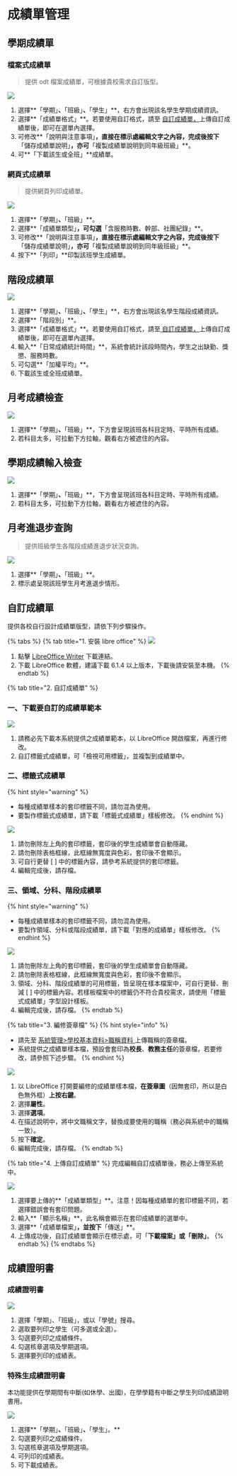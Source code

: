 # 成績單管理

## 學期成績單

### 檔案式成績單

> 提供 odt 檔案成績單，可根據貴校需求自訂版型。

![](../.gitbook/assets/report-card1.png)

1. 選擇**「學期」**、**「班級」**、**「學生」**，右方會出現該名學生學期成績資訊。
2. 選擇**「成績單格式」**。若要使用自訂格式，請至 [自訂成績單，](cheng-guan-li.md#zi-ding-cheng-ji-chan)上傳自訂成績單後，即可在選單內選擇。
3. 可修改**「說明與注意事項」**，直接在標示處編輯文字之內容，完成後按下**「儲存成績單說明」**，亦可**「複製成績單說明到同年級班級」**。
4. 可**「下載該生或全班」**成績單。

### 網頁式成績單

> 提供網頁列印成績單。

![](../.gitbook/assets/report-card2.png)

1. 選擇**「學期」**、**「班級」**。
2. 選擇**「成績單類型」**，可勾選**「含服務時數、幹部、社團紀錄」**。
3. 可修改**「說明與注意事項」**，直接在標示處編輯文字之內容，完成後按下**「儲存成績單說明」**，亦可**「複製成績單說明到同年級班級」**。
4. 按下**「列印」**印製該班學生成績單。

## 階段成績單

![](../.gitbook/assets/master-section.png)

1. 選擇**「學期」**、**「班級」**、**「學生」**，右方會出現該名學生階段成績資訊。
2. 選擇**「階段別」**。
3. 選擇**「成績單格式」**。若要使用自訂格式，請至[ 自訂成績單，](cheng-guan-li.md#zi-ding-cheng-ji-chan)上傳自訂成績單後，即可在選單內選擇。
4. 輸入**「日常成績統計時間」**，系統會統計該段時間內，學生之出缺勤、獎懲、服務時數。
5. 可勾選**「加權平均」**。
6. 下載該生或全班成績單。

## 月考成績檢查

![](../.gitbook/assets/master-check.png)

1. 選擇**「學期」**、**「班級」**，下方會呈現該班各科目定時、平時所有成績。
2. 若科目太多，可拉動下方拉軸，觀看右方被遮住的內容。

## 學期成績輸入檢查

![](../.gitbook/assets/master-semester-check.png)

1. 選擇**「學期」**、**「班級」**，下方會呈現該班各科目定時、平時所有成績。
2. 若科目太多，可拉動下方拉軸，觀看右方被遮住的內容。

## 月考進退步查詢

> 提供班級學生各階段成績進退步狀況查詢。

![](../.gitbook/assets/master-progress.png)

1. 選擇**「學期」**、**「班級」**。
2. 標示處呈現該班學生月考進退步情形。

## 自訂成績單

提供各校自行設計成績單版型，請依下列步驟操作。

{% tabs %}
{% tab title="1. 安裝 libre office" %}
![](../.gitbook/assets/make-report-1-1.png)

1. 點擊 [LibreOffice Writer](https://zh-tw.libreoffice.org) 下載連結。
2. 下載 LibreOffice 軟體，建議下載 6.1.4 以上版本，下載後請安裝至本機。
{% endtab %}

{% tab title="2. 自訂成績單" %}
### 一、下載要自訂的成績單範本

![](../.gitbook/assets/make-report-2-1.png)

1. 請務必先下載本系統提供之成績單範本，以 LibreOffice 開啟檔案，再進行修改。
2. 自訂標籤式成績單，可「檢視可用標籤」，並複製到成績單中。

### 二、標籤式成績單

{% hint style="warning" %}
* 每種成績單樣本的套印標籤不同，請勿混為使用。
* 要製作標籤式成績單，請下載「標籤式成績單」樣板修改。
{% endhint %}

![](../.gitbook/assets/make-report-2-2.png)

1. 請勿刪除左上角的套印標籤，套印後的學生成績單會自動隱藏。
2. 請勿刪除表格框線，此框線無寬度與色彩，套印後不會顯示。
3. 可自行更替 \[ ] 中的標籤內容，請參考系統提供的套印標籤。
4. 編輯完成後，請存檔。

### 三、領域、分科、階段成績單

{% hint style="warning" %}
* 每種成績單樣本的套印標籤不同，請勿混為使用。
* 要製作領域、分科或階段成績單，請下載「對應的成績單」樣板修改。
{% endhint %}

![](../.gitbook/assets/make-report-2-3.png)

1. 請勿刪除左上角的套印標籤，套印後的學生成績單會自動隱藏。
2. 請勿刪除表格框線，此框線無寬度與色彩，套印後不會顯示。
3. 領域、分科、階段成績單的可用標籤，皆呈現在樣本檔案中，可自行更替、刪減 \[ ] 中的標籤內容。若樣板檔案中的標籤仍不符合貴校需求，請使用「標籤式成績單」字型設計樣板。
4. 編輯完成後，請存檔。
{% endtab %}

{% tab title="3. 編修簽章檔" %}
{% hint style="info" %}
* 請先至 [系統管理>學校基本資料>職稱資料 ](../xi-guan-li-mo/school.md#zhi-chen-zi-liao)上傳職稱的簽章檔。
* 系統提供之成績單樣本檔，預設會套印為**校長**、**教務主任**的簽章檔，若要修改，請參照下述步驟。
{% endhint %}

![](../.gitbook/assets/make-report-3-1.png)

1. 以 LibreOffice 打開要編修的成績單樣本檔，**在簽章圖**（因無套印，所以是白色無外框）**上按右鍵**。
2. 選擇**屬性**。
3. 選擇**選項**。
4. 在描述說明中，將中文職稱文字，替換成要使用的職稱（務必與系統中的職稱一致）。
5. 按下**確定**。
6. 編輯完成後，請存檔。
{% endtab %}

{% tab title="4. 上傳自訂成績單" %}
完成編輯自訂成績單後，務必上傳至系統中。

![](../.gitbook/assets/make-report-4.png)

1. 選擇要上傳的**「成績單類型」**。注意！因每種成績單的套印標籤不同，若選擇錯誤會有套印問題。
2. 輸入**「顯示名稱」**，此名稱會顯示在套印成績單的選單中。
3. 選擇**「成績單檔案」**，並按下**「傳送」**。
4. 上傳成功後，自訂成績單會顯示在標示處，可「**下載檔案」**或**「刪除」**。
{% endtab %}
{% endtabs %}

## 成績證明書

### 成績證明書

![](../.gitbook/assets/certificate-score.png)

1. 選擇「學期」、「班級」，或以「學號」搜尋。
2. 選取要列印之學生（可多選或全選）。
3. 勾選要列印之成績條件。
4. 勾選核章選項及學期選項。
5. 選擇要列印的成績表。

### 特殊生成績證明書

本功能提供在學期間有中斷(如休學、出國)，在學學籍有中斷之學生列印成績證明書用。

![](../.gitbook/assets/special-certificate-score.png)

1. 選擇**「學期」**、**「班級」**、**「學生」。**&#x20;
2. 勾選要列印之成績條件。&#x20;
3. 勾選核章選項及學期選項。&#x20;
4. 可列印的成績表。&#x20;
5. 可下載成績表。

